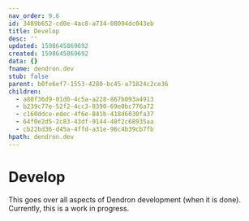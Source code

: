 ```yaml
---
nav_order: 9.6
id: 3489b652-cd0e-4ac8-a734-08094dc043eb
title: Develop
desc: ''
updated: 1598645869692
created: 1598645869692
data: {}
fname: dendron.dev
stub: false
parent: b0fe6ef7-1553-4280-bc45-a71824c2ce36
children:
  - a80f36d9-01d0-4c5a-a228-867b093a4913
  - b239c77e-52f2-4cc3-8390-69e0bc776a72
  - c160ddce-edec-4f6e-841b-418d6030fa37
  - 64f0e2d5-2c83-43df-9144-40f2c68935aa
  - cb22bd36-d45a-4ffd-a31e-96c4b39cb7fb
hpath: dendron.dev
---
```

# Develop

This goes over all aspects of Dendron development (when it is done). Currently, this is a work in progress.
